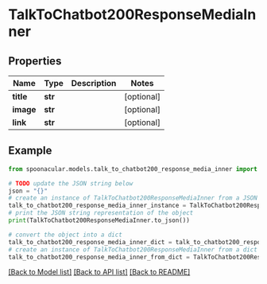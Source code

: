 # TalkToChatbot200ResponseMediaInner


## Properties

Name | Type | Description | Notes
------------ | ------------- | ------------- | -------------
**title** | **str** |  | [optional] 
**image** | **str** |  | [optional] 
**link** | **str** |  | [optional] 

## Example

```python
from spoonacular.models.talk_to_chatbot200_response_media_inner import TalkToChatbot200ResponseMediaInner

# TODO update the JSON string below
json = "{}"
# create an instance of TalkToChatbot200ResponseMediaInner from a JSON string
talk_to_chatbot200_response_media_inner_instance = TalkToChatbot200ResponseMediaInner.from_json(json)
# print the JSON string representation of the object
print(TalkToChatbot200ResponseMediaInner.to_json())

# convert the object into a dict
talk_to_chatbot200_response_media_inner_dict = talk_to_chatbot200_response_media_inner_instance.to_dict()
# create an instance of TalkToChatbot200ResponseMediaInner from a dict
talk_to_chatbot200_response_media_inner_from_dict = TalkToChatbot200ResponseMediaInner.from_dict(talk_to_chatbot200_response_media_inner_dict)
```
[[Back to Model list]](../README.md#documentation-for-models) [[Back to API list]](../README.md#documentation-for-api-endpoints) [[Back to README]](../README.md)



